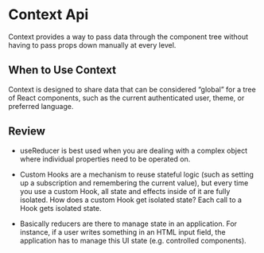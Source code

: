 # Context Api

Context provides a way to pass data through the component tree without having to pass props down manually at every level.

## When to Use Context

Context is designed to share data that can be considered “global” for a tree of React components, such as the current authenticated user, theme, or preferred language.

## Review

- useReducer is best used when you are dealing with a complex object where individual properties need to be operated on.

- Custom Hooks are a mechanism to reuse stateful logic (such as setting up a subscription and remembering the current value), but every time you use a custom Hook, all state and effects inside of it are fully isolated. How does a custom Hook get isolated state? Each call to a Hook gets isolated state.

- Basically reducers are there to manage state in an application. For instance, if a user writes something in an HTML input field, the application has to manage this UI state (e.g. controlled components).
